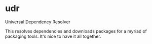 # udr
Universal Dependency Resolver

This resolves dependencies and downloads packages for a myriad of packaging tools. It's nice to have
it all together.

